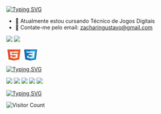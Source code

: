 <a href="https://git.io/typing-svg"><img src="https://readme-typing-svg.herokuapp.com?font=Fira+Code&pause=1000&color=F70505&random=false&width=435&lines=Ol%C3%A1!+Conhe%C3%A7a+meu+perfil+no+Github!!" alt="Typing SVG" /></a>

- 🔭 Atualmente estou cursando Técnico de Jogos Digitais
- 🌱 Contate-me pelo email: zacharingustavo@gmail.com

<div align="column">
 <img height="180em" src="https://github-readme-stats.vercel.app/api?username=GuFariaszx&show_icons=true&theme=shadow_red"/>
 <img height="180em" src="https://github-readme-stats.vercel.app/api/top-langs/?username=GuFariaszx&layout=compact&theme=shadow_red"/>
</div>

<div style="display: inline_block"><br>
   <img align="center" alt="Rafa-HTML" height="30" width="40" src="https://raw.githubusercontent.com/devicons/devicon/master/icons/html5/html5-original.svg">
  <img align="center" alt="Rafa-CSS" height="30" width="40"  src="https://raw.githubusercontent.com/devicons/devicon/master/icons/css3/css3-original.svg"> 
</div>

<a href="https://git.io/typing-svg"><img src="https://readme-typing-svg.herokuapp.com?font=Fira+Code&pause=1000&color=F70505&random=false&width=435&lines=Veja+minhas+Redes+" alt="Typing SVG" /></a>
 
  <a href="https://instagram.com/gFarias.04" target="_blank"><img src="https://img.shields.io/badge/-Instagram-%23E4405F?style=for-the-badge&logo=instagram&logoColor=white" target="_blank"></a>
 	<a href="https://www.twitch.tv/gust4vin_2030" target="_blank"><img src="https://img.shields.io/badge/Twitch-9146FF?style=for-the-badge&logo=twitch&logoColor=white" target="_blank"></a>
 <a href="https://discord.gg/Gust4vins-_" target="_blank"><img src="https://img.shields.io/badge/Discord-7289DA?style=for-the-badge&logo=discord&logoColor=white" target="_blank"></a> 
  <a href = "mailto:contatorazacharingustavo@gmail.com"><img src="https://img.shields.io/badge/-Gmail-%23333?style=for-the-badge&logo=gmail&logoColor=white" target="_blank"></a>
  <a href="https://www.linkedin.com/in/Gustavo Farias-45875016a" target="_blank"><img src="https://img.shields.io/badge/-LinkedIn-%230077B5?style=for-the-badge&logo=linkedin&logoColor=white" target="_blank"></a> 
  
</div>
<a href="https://git.io/typing-svg"><img src="https://readme-typing-svg.herokuapp.com?font=Fira+Code&pause=1000&color=F70000&random=false&width=435&lines=Contador+de+Visitas" alt="Typing SVG" /></a>
<div align="" >
  
  ![Visitor Count](https://profile-counter.glitch.me/GuFariaszx/count.svg)    
</div>





